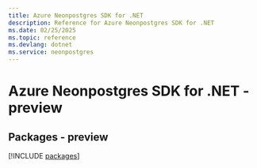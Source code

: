 ```yaml
---
title: Azure Neonpostgres SDK for .NET
description: Reference for Azure Neonpostgres SDK for .NET
ms.date: 02/25/2025
ms.topic: reference
ms.devlang: dotnet
ms.service: neonpostgres
---
```

# Azure Neonpostgres SDK for .NET - preview
## Packages - preview
[!INCLUDE [packages](neonpostgres-index.md)]